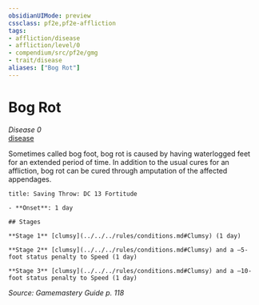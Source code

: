 ```yaml
---
obsidianUIMode: preview
cssclass: pf2e,pf2e-affliction
tags:
- affliction/disease
- affliction/level/0
- compendium/src/pf2e/gmg
- trait/disease
aliases: ["Bog Rot"]
---
```

# Bog Rot
*Disease 0*  
[disease](../../../Rules/traits/disease.md)  

Sometimes called bog foot, bog rot is caused by having waterlogged feet for an extended period of time. In addition to the usual cures for an affliction, bog rot can be cured through amputation of the affected appendages.

```ad-inline-affliction
title: Saving Throw: DC 13 Fortitude

- **Onset**: 1 day

## Stages

**Stage 1** [clumsy](../../../rules/conditions.md#Clumsy) (1 day)

**Stage 2** [clumsy](../../../rules/conditions.md#Clumsy) and a –5-foot status penalty to Speed (1 day)

**Stage 3** [clumsy](../../../rules/conditions.md#Clumsy) and a –10-foot status penalty to Speed (1 day)
```

*Source: Gamemastery Guide p. 118*
